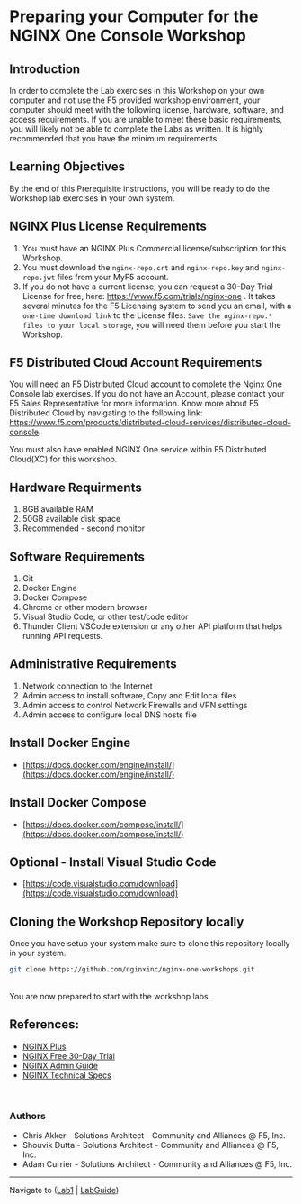 # Preparing your Computer for the NGINX One Console Workshop

## Introduction

In order to complete the Lab exercises in this Workshop on your own computer and not use the F5 provided workshop environment, your computer should meet with the following license, hardware, software, and access requirements. If you are unable to meet these basic requirements, you will likely not be able to complete the Labs as written.  It is highly recommended that you have the minimum requirements.

## Learning Objectives

By the end of this Prerequisite instructions, you will be ready to do the Workshop lab exercises in your own system.

## NGINX Plus License Requirements

1. You must have an NGINX Plus Commercial license/subscription for this Workshop.
2. You must download the `nginx-repo.crt` and `nginx-repo.key` and `nginx-repo.jwt` files from your MyF5 account.
3. If you do not have a current license, you can request a 30-Day Trial License for free, here: https://www.f5.com/trials/nginx-one . It takes several minutes for the F5 Licensing system to send you an email, with a `one-time download link` to the License files.  `Save the nginx-repo.* files to your local storage`, you will need them before you start the Workshop.

## F5 Distributed Cloud Account Requirements

You will need an F5 Distributed Cloud account to complete the Nginx One Console lab exercises.  If you do not have an Account, please contact your F5 Sales Representative for more information. Know more about F5 Distributed Cloud by navigating to the following link: https://www.f5.com/products/distributed-cloud-services/distributed-cloud-console.

You must also have enabled NGINX One service within F5 Distributed Cloud(XC) for this workshop.

## Hardware Requirments

1. 8GB available RAM
2. 50GB available disk space
3. Recommended - second monitor

## Software Requirements

1. Git
1. Docker Engine
1. Docker Compose
1. Chrome or other modern browser
1. Visual Studio Code, or other test/code editor
1. Thunder Client VSCode extension or any other API platform that helps running API requests.

## Administrative Requirements

1. Network connection to the Internet
1. Admin access to install software, Copy and Edit local files
1. Admin access to control Network Firewalls and VPN settings
1. Admin access to configure local DNS hosts file

## Install Docker Engine

- [https://docs.docker.com/engine/install/](https://docs.docker.com/engine/install/)

## Install Docker Compose

- [https://docs.docker.com/compose/install/](https://docs.docker.com/compose/install/)

## Optional - Install Visual Studio Code

- [https://code.visualstudio.com/download](https://code.visualstudio.com/download)

## Cloning the Workshop Repository locally

Once you have setup your system make sure to clone this repository locally in your system.

```bash
git clone https://github.com/nginxinc/nginx-one-workshops.git

```

<br/>
You are now prepared to start with the workshop labs.
<br/>

## References:

- [NGINX Plus](https://docs.nginx.com/nginx/)
- [NGINX Free 30-Day Trial](https://www.f5.com/trials/nginx-one)
- [NGINX Admin Guide](https://docs.nginx.com/nginx/admin-guide/)
- [NGINX Technical Specs](https://docs.nginx.com/nginx/technical-specs/)

<br/>

### Authors

- Chris Akker - Solutions Architect - Community and Alliances @ F5, Inc.
- Shouvik Dutta - Solutions Architect - Community and Alliances @ F5, Inc.
- Adam Currier - Solutions Architect - Community and Alliances @ F5, Inc.

-------------

Navigate to ([Lab1](../lab1/readme.md) | [LabGuide](../readme.md))